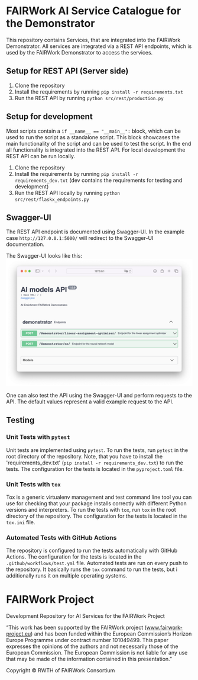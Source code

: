 # FAIRWork AI Service Catalogue for the Demonstrator

This repository contains Services, that are integrated into the FAIRWork Demonstrator.
All services are integrated via a REST API endpoints, which is used by the FAIRWork Demonstrator to access the services.


## Setup for REST API (Server side)
1. Clone the repository
2. Install the requirements by running `pip install -r requirements.txt`
3. Run the REST API by running `python src/rest/production.py`

## Setup for development
Most scripts contain a `if __name__ == "__main__":` block, which can be used to run the script as a standalone script. 
This block showcases the main functionality of the script and can be used to test the script.
In the end all functionality is integrated into the REST API.
For local development the REST API can be run locally.

1. Clone the repository
2. Install the requirements by running `pip install -r requirements_dev.txt` (dev contains the requirements for testing and development)
3. Run the REST API locally by running `python src/rest/flaskx_endpoints.py`

## Swagger-UI

The REST API endpoint is documented using Swagger-UI. 
In the example case `http://127.0.0.1:5000/` will redirect to the Swagger-UI documentation.

The Swagger-UI looks like this:
![Swagger-UI-screenshot](resources/readme-content/swagger-ui.png)

One can also test the API using the Swagger-UI and perform requests to the API.
The default values represent a valid example request to the API.

## Testing

### Unit Tests with `pytest`
Unit tests are implemented using `pytest`. 
To run the tests, run `pytest` in the root directory of the repository.
Note, that you have to install the 'requirements_dev.txt' (`pip install -r requirements_dev.txt`) to run the tests.
The configuration for the tests is located in the `pyproject.toml` file.

### Unit Tests with `tox`
Tox is a generic virtualenv management and test command line tool you can use for checking that your package installs correctly with different Python versions and interpreters.
To run the tests with `tox`, run `tox` in the root directory of the repository.
The configuration for the tests is located in the `tox.ini` file.

### Automated Tests with GitHub Actions
The repository is configured to run the tests automatically with GitHub Actions.
The configuration for the tests is located in the `.github/workflows/test.yml` file.
Automated tests are run on every push to the repository.
It basically runs the `tox` command to run the tests, but i additionally runs it on multiple operating systems.





# FAIRWork Project
Development Repository for AI Services for the FAIRWork Project

“This work has been supported by the FAIRWork project (www.fairwork-project.eu) and has been funded within the European Commission’s Horizon Europe Programme under contract number 101049499. This paper expresses the opinions of the authors and not necessarily those of the European Commission. The European Commission is not liable for any use that may be made of the information contained in this presentation.”

Copyright © RWTH of FAIRWork Consortium
